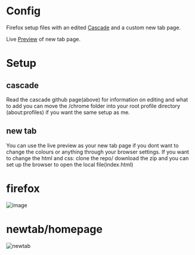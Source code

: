 # Config
Firefox setup files with an edited [Cascade](https://github.com/andreasgrafen/cascade) and a custom new tab page.

Live [Preview](https://pyarya.github.io/firefox-css/) of new tab page.

# Setup
## cascade
Read the cascade github page(above) for information on editing and what to add
you can move the /chrome folder into your root profile directory (about:profiles) if you want the same setup as me.

## new tab
You can use the live preview as your new tab page if you dont want to change the colours or anything through your browser settings.
If you want to change the html and css:
    clone the repo/ download the zip and you can set up the browser to open the local file(index.html)


# firefox
![image](https://github.com/pyarya/firefox-css/assets/37915341/698f62a8-e4b4-45e6-9d40-45abe72c53c1)

# newtab/homepage
![newtab](https://github.com/pyarya/firefox-css/assets/37915341/f5f375e2-3833-4ca0-9196-a77f4e16ca65)

